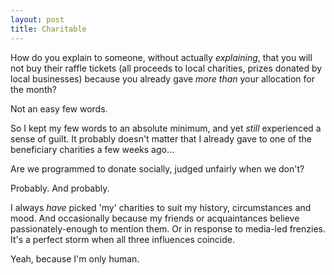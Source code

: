 ```yaml
---
layout: post
title: Charitable
---
```


How do you explain to someone, without actually *explaining*, that you will not buy their raffle tickets (all proceeds to local charities, prizes donated by local businesses) because you already gave *more than* your allocation for the month?

Not an easy few words.

So I kept my few words to an absolute minimum, and yet *still* experienced a sense of guilt.  It probably doesn't matter that I already gave to one of the beneficiary charities a few weeks ago…

Are we programmed to donate socially, judged unfairly when we don't?

Probably.  And probably.

I always *have* picked 'my' charities to suit my history, circumstances and mood.  And occasionally because my friends or acquaintances believe passionately-enough to mention them.  Or in response to media-led frenzies.  It's a perfect storm when all three influences coincide.

Yeah, because I'm only human.
